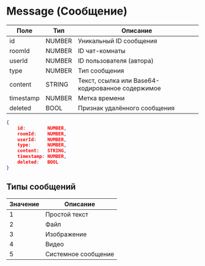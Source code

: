 # Message (Сообщение)
Поле | Тип | Описание
-|-|-
id | NUMBER | Уникальный ID сообщения
roomId | NUMBER | ID чат-комнаты
userId | NUMBER | ID пользователя (автора)
type | NUMBER | Тип сообщения
content | STRING | Текст, ссылка или Base64-кодированное содержимое
timestamp | NUMBER | Метка времени
deleted | BOOL | Признак удалённого сообщения

```json
{
    id:        NUMBER,
    roomId:    NUMBER,
    userId:    NUMBER,
    type:      NUMBER,
    content:   STRING,
    timestamp: NUMBER,
    deleted:   BOOL
}
```

## Типы сообщений
Значение | Описание
-|-
1 | Простой текст
2 | Файл
3 | Изображение
4 | Видео
5 | Системное сообщение